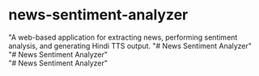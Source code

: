 # news-sentiment-analyzer
"A web-based application for extracting news, performing sentiment analysis, and generating Hindi TTS output.
"# News Sentiment Analyzer"  
"# News Sentiment Analyzer"  
"# News Sentiment Analyzer"  
